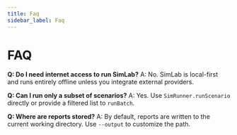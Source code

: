 ```yaml
---
title: Faq
sidebar_label: Faq
---
```


# FAQ

**Q: Do I need internet access to run SimLab?**
A: No. SimLab is local-first and runs entirely offline unless you integrate external providers.

**Q: Can I run only a subset of scenarios?**
A: Yes. Use `SimRunner.runScenario` directly or provide a filtered list to `runBatch`.

**Q: Where are reports stored?**
A: By default, reports are written to the current working directory. Use `--output` to customize the path.

